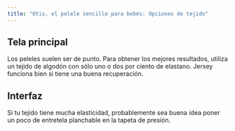 ```yaml
---
title: "Otis, el pelele sencillo para bebés: Opciones de tejido"
---
```


## Tela principal

Los peleles suelen ser de punto. Para obtener los mejores resultados, utiliza un tejido de algodón con sólo uno o dos por ciento de elastano. Jersey funciona bien si tiene una buena recuperación.

## Interfaz

Si tu tejido tiene mucha elasticidad, probablemente sea buena idea poner un poco de entretela planchable en la tapeta de presión. 